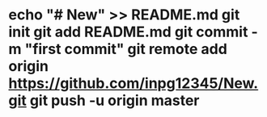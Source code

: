 # echo "# New" >> README.md git init git add README.md git commit -m "first commit" git remote add origin https://github.com/inpg12345/New.git git push -u origin master
